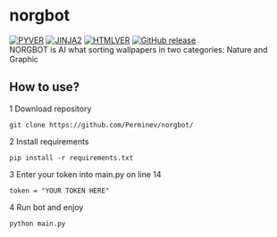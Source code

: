 # norgbot

[![PYVER](https://img.shields.io/badge/Python-3.9-blue)](https://www.python.org/) [![JINJA2](https://img.shields.io/badge/Norg-Bot-brown)](https://www.youtube.com/watch?v=dQw4w9WgXcQ&ab_channel=RickAstley) [![HTMLVER](https://img.shields.io/badge/TensorFlow-2.14.0-blue)](https://pypi.org/project/tensorflow/) [![GitHub release](https://img.shields.io/badge/Requests-2.31.0-blue)](https://pypi.org/project/requests/)
<br> NORGBOT is AI what sorting wallpapers in two categories: Nature and Graphic
## How to use?
1 Download repository 
```
git clone https://github.com/Perminev/norgbot/
```
2 Install requirements
```
pip install -r requirements.txt
```
3 Enter your token into main.py on line 14
```
token = "YOUR TOKEN HERE"
```
4 Run bot and enjoy
```
python main.py
```
